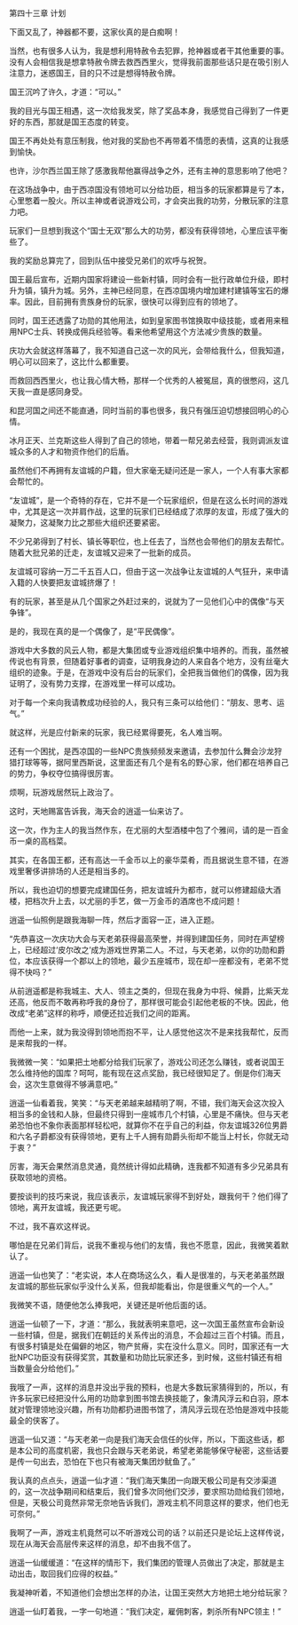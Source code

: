 第四十三章 计划


下面又乱了，神器都不要，这家伙真的是白痴啊！

当然，也有很多人认为，我是想利用特赦令去犯罪，抢神器或者干其他重要的事。没有人会相信我是想拿特赦令牌去救西西里火，觉得我前面那些话只是在吸引别人注意力，迷惑国王，目的只不过是想得特赦令牌。

国王沉吟了许久，才道：“可以。”

我的目光与国王相遇，这一次给我发奖，除了奖品本身，我感觉自己得到了一件更好的东西，那就是国王态度的转变。

国王不再处处有意压制我，他对我的奖励也不再带着不情愿的表情，这真的让我感到愉快。

也许，沙尔西兰国王除了感激我帮他赢得战争之外，还有主神的意思影响了他吧？

在这场战争中，由于西凉国没有领地可以分给功臣，相当多的玩家都算是亏了本，心里憋着一股火。所以主神或者说游戏公司，才会突出我的功劳，分散玩家的注意力吧。

玩家们一旦想到我这个“国士无双”那么大的功劳，都没有获得领地，心里应该平衡些了。

我的奖励总算完了，回到队伍中接受兄弟们的欢呼与祝贺。

国王最后宣布，近期内国家将建设一些新村镇，同时会有一批行政单位升级，即村升为镇，镇升为城。另外，主神已经同意，在西凉国境内增加建村建镇等宝石的爆率。因此，目前拥有贵族身份的玩家，很快可以得到应有的领地了。

同时，国王还透露了功勋的其他用法，如到皇家图书馆换取中级技能，或者用来租用NPC士兵、转换成佣兵经验等。看来他希望用这个方法减少贵族的数量。

庆功大会就这样落幕了，我不知道自己这一次的风光，会带给我什么，但我知道，明心可以回来了，这比什么都重要。

而救回西西里火，也让我心情大畅，那样一个优秀的人被冤屈，真的很憋闷，这几天我一直是感同身受。

和昆河国之间还不能直通，同时当前的事也很多，我只有强压迫切想接回明心的心情。

冰月正天、兰克斯这些人得到了自己的领地，带着一帮兄弟去经营，我则调派友谊城众多的人才和物资作他们的后盾。

虽然他们不再拥有友谊城的户籍，但大家毫无疑问还是一家人，一个人有事大家都会帮忙的。

“友谊城”，是一个奇特的存在，它并不是一个玩家组织，但是在这么长时间的游戏中，尤其是这一次并肩作战，这里的玩家们已经结成了浓厚的友谊，形成了强大的凝聚力，这凝聚力比之那些大组织还要紧密。

不少兄弟得到了村长、镇长等职位，也上任去了，当然也会带他们的朋友去帮忙。随着大批兄弟的迁走，友谊城又迎来了一批新的成员。

友谊城可容纳一万二千五百人口，但由于这一次战争让友谊城的人气狂升，来申请入籍的人快要把友谊城挤爆了！

有的玩家，甚至是从几个国家之外赶过来的，说就为了一见他们心中的偶像“与天争锋”。

是的，我现在真的是一个偶像了，是“平民偶像”。

游戏中大多数的风云人物，都是大集团或专业游戏组织集中培养的。而我，虽然被传说也有背景，但随着好事者的调查，证明我身边的人来自各个地方，没有丝毫大组织的迹象。于是，在游戏中没有后台的玩家们，全把我当做他们的偶像，因为我证明了，没有势力支撑，在游戏里一样可以成功。

对于每一个来向我请教成功经验的人，我只有三条可以给他们：“朋友、思考、运气。”

就这样，光是应付新来的玩家，我已经累得要死，名人难当啊。

还有一个困扰，是西凉国的一些NPC贵族频频发来邀请，去参加什么舞会沙龙狩猎打球等等，据阿里西斯说，这里面还有几个是有名的野心家，他们都在培养自己的势力，争权夺位搞得很厉害。

烦啊，玩游戏居然玩上政治了。

这时，天地赐富告诉我，海天会的逍遥一仙来访了。

这一次，作为主人的我当然作东，在尤丽的大型酒楼中包了个雅间，请的是一百金币一桌的高档菜。

其实，在各国王都，还有高达一千金币以上的豪华菜肴，而且据说生意不错，在游戏里奢侈讲排场的人还是相当多的。

所以，我也迫切的想要完成建国任务，把友谊城升为都市，就可以修建超级大酒楼，把档次升上去，以尤丽的手艺，做一万金币的酒席也不成问题！

逍遥一仙照例是跟我海聊一阵，然后才面容一正，进入正题。

“先恭喜这一次庆功大会与天老弟获得最高荣誉，并得到建国任务，同时在声望榜上，已经超过‘皮尔改之’成为游戏世界第二人。不过，与天老弟，以你的功勋和爵位，本应该获得一个郡以上的领地，最少五座城市，现在却一座都没有，老弟不觉得不快吗？”

从前逍遥都是称我城主、大人、领主之类的，但现在我身为中将、候爵，比紫天龙还高，他反而不敢再称呼我的身份了，那样很可能会引起他老板的不快。因此，他改成“老弟”这样的称呼，顺便还拉近我们之间的距离。

而他一上来，就为我没得到领地而抱不平，让人感觉他这次不是来找我帮忙，反而是来帮我的一样。

我微微一笑：“如果把土地都分给我们玩家了，游戏公司还怎么赚钱，或者说国王怎么维持他的国库？呵呵，能有现在这点奖励，我已经很知足了。倒是你们海天会，这次生意做得不够满意吧。”

逍遥一仙看着我，笑笑：“与天老弟越来越精明了啊，不错，我们海天会这次投入相当多的金钱和人脉，但最终只得到一座城市几个村镇，心里是不痛快。但与天老弟恐怕也不象你表面那样轻松吧，就算你不在乎自己的利益，你友谊城326位男爵和六名子爵都没有获得领地，更有上千人拥有勋爵头衔却不能当上村长，你就无动于衷？”

厉害，海天会果然消息灵通，竟然统计得如此精确，连我都不知道有多少兄弟具有获取领地的资格。

要按谈判的技巧来说，我应该表示，友谊城玩家得不到好处，跟我何干？他们得了领地，离开友谊城，我还更亏呢。

不过，我不喜欢这样说。

哪怕是在兄弟们背后，说我不重视与他们的友情，我也不愿意，因此，我微笑着默认了。

逍遥一仙也笑了：“老实说，本人在商场这么久，看人是很准的，与天老弟虽然跟友谊城的那些玩家似乎没什么关系，但我却能看出，你是很重义气的一个人。”

我微笑不语，随便他怎么捧我吧，关键还是听他后面的话。

逍遥一仙顿了一下，才道：“那么，我就表明来意吧，这一次国王虽然宣布会新设一些村镇，但是，据我们在朝廷的关系传出的消息，不会超过三百个村镇。而且，有很多村镇是处在偏僻的地区，物产贫瘠，实在没什么意义。同时，国家还有一大批NPC功臣没有获得奖赏，其数量和功勋比玩家还多，到时候，这些村镇还有相当数量会分给他们。”

我哦了一声，这样的消息并没出乎我的预料，也是大多数玩家猜得到的，所以，有许多玩家已经把没什么用的功勋拿到图书馆去换技能了，象清风浮云和白羽，原本就对管理领地没兴趣，所有功勋都扔进图书馆了，清风浮云现在恐怕是游戏中技能最全的侠客了。

逍遥一仙又道：“与天老弟一向是我们海天会信任的伙伴，所以，下面这些话，都是本公司的高度机密，我也只会跟与天老弟说，希望老弟能够保守秘密，这些话要是传一句出去，恐怕在下也只有被海天集团炒鱿鱼了。”

我认真的点点头，逍遥一仙才道：“我们海天集团一向跟天极公司是有交涉渠道的，这一次战争期间和结束后，我们曾多次同他们交涉，要求照功勋给我们领地，但是，天极公司竟然非常无奈地告诉我们，游戏主机不同意这样的要求，他们也无可奈何。”

我啊了一声，游戏主机竟然可以不听游戏公司的话？以前还只是论坛上这样传说，现在从海天会高层传来这样的消息，却不由我不信了。

逍遥一仙缓缓道：“在这样的情形下，我们集团的管理人员做出了决定，那就是主动出击，取回我们应得的权益。”

我凝神听着，不知道他们会想出怎样的办法，让国王突然大方地把土地分给玩家？

逍遥一仙盯着我，一字一句地道：“我们决定，雇佣刺客，刺杀所有NPC领主！”





